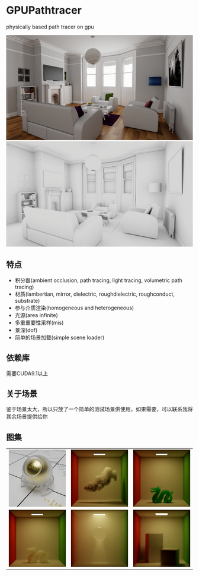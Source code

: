 GPUPathtracer
=============

physically based path tracer on gpu

![whiteroom](result/whiteroom.png)
![whiteroom_ao](result/whiteroom_ao.png)

特点
----

- 积分器(ambient occlusion, path tracing, light tracing, volumetric path tracing)
- 材质(lambertian, mirror, dielectric, roughdielectric, roughconduct, substrate)
- 参与介质渲染(homogeneous and heterogeneous)
- 光源(area infinite)
- 多重重要性采样(mis)
- 景深(dof)
- 简单的场景加载(simple scene loader)

依赖库
----
需要CUDA9.1以上

关于场景
------
鉴于场景太大，所以只放了一个简单的测试场景供使用，如果需要，可以联系我将其余场景提供给你

图集
---
<table> <tr>
    <td> <img src="result/rough_ball.png" alt="Drawing" style="width: 200px;"/> </td>
    <td> <img src="result/heterogeneous.png" alt="Drawing" style="width: 200px;"/> </td>
    <td> <img src="result/jade.png" alt="Drawing" style="width: 200px;"/> </td>
</tr> <tr>
    <td> <img src="result/skimmilk.png" alt="Drawing" style="width: 200px;"/> </td>
    <td> <img src="result/volume_caustic.png" alt="Drawing" style="width: 200px;"/> </td>
    <td> <img src="result/cornell_dof.png" alt="Drawing" style="width: 200px;"/> </td>
</tr> </table

